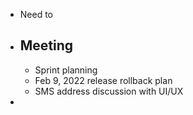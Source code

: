 - Need to
- ## Meeting
	- Sprint planning
	- Feb 9, 2022 release rollback plan
	- SMS address discussion with UI/UX
-